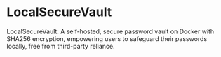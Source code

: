 # LocalSecureVault
LocalSecureVault: A self-hosted, secure password vault on Docker with SHA256 encryption, empowering users to safeguard their passwords locally, free from third-party reliance.
